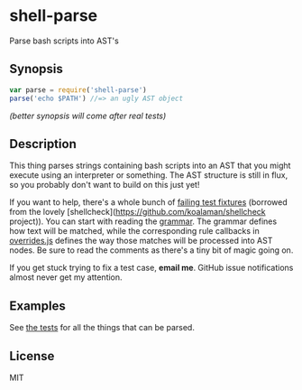 # shell-parse

Parse bash scripts into AST's

## Synopsis

```js
var parse = require('shell-parse')
parse('echo $PATH') //=> an ugly AST object
```

_(better synopsis will come after real tests)_

## Description

This thing parses strings containing bash scripts into an AST that you might execute using an interpreter or something. The AST structure is still in flux, so you probably don't want to build on this just yet!

If you want to help, there's a whole bunch of [failing test fixtures](https://travis-ci.org/grncdr/js-shell-parse) (borrowed from the lovely [shellcheck](https://github.com/koalaman/shellcheck project)). You can start with reading the [grammar](grammar.pegjs). The grammar defines how text will be matched, while the corresponding rule callbacks in [overrides.js](overrides.js) defines the way those matches will be processed into AST nodes. Be sure to read the comments as there's a tiny bit of magic going on.

If you get stuck trying to fix a test case, **email me**. GitHub issue notifications almost never get my attention.

## Examples

See [the tests](tests) for all the things that can be parsed.

## License

MIT
